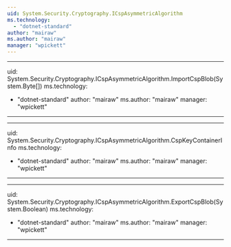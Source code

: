 ```yaml
---
uid: System.Security.Cryptography.ICspAsymmetricAlgorithm
ms.technology: 
  - "dotnet-standard"
author: "mairaw"
ms.author: "mairaw"
manager: "wpickett"
---
```


---
uid: System.Security.Cryptography.ICspAsymmetricAlgorithm.ImportCspBlob(System.Byte[])
ms.technology: 
  - "dotnet-standard"
author: "mairaw"
ms.author: "mairaw"
manager: "wpickett"
---

---
uid: System.Security.Cryptography.ICspAsymmetricAlgorithm.CspKeyContainerInfo
ms.technology: 
  - "dotnet-standard"
author: "mairaw"
ms.author: "mairaw"
manager: "wpickett"
---

---
uid: System.Security.Cryptography.ICspAsymmetricAlgorithm.ExportCspBlob(System.Boolean)
ms.technology: 
  - "dotnet-standard"
author: "mairaw"
ms.author: "mairaw"
manager: "wpickett"
---
